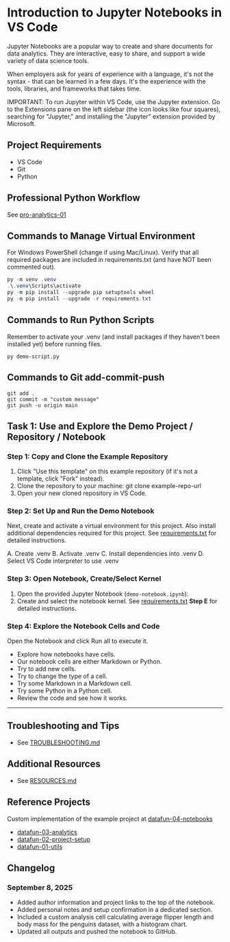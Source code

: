 # Introduction to Jupyter Notebooks in VS Code

Jupyter Notebooks are a popular way to create and share documents for data analytics. 
They are interactive, easy to share, and support a wide variety of data science tools.

When employers ask for years of experience with a language, it's not the syntax - that can be learned in a few days. 
It's the experience with the tools, libraries, and frameworks that takes time.

IMPORTANT: To run Jupyter within VS Code, use the Jupyter extension. Go to the Extensions pane on the left sidebar (the icon looks like four squares), searching for "Jupyter," and installing the "Jupyter" extension provided by Microsoft.

## Project Requirements

- VS Code
- Git
- Python 

## Professional Python Workflow

See [pro-analytics-01](https://github.com/denisecase/pro-analytics-01/)

## Commands to Manage Virtual Environment

For Windows PowerShell (change if using Mac/Linux).
Verify that all required packages are included in requirements.txt (and have NOT been commented out).

```powershell
py -m venv .venv
.\.venv\Scripts\activate
py -m pip install --upgrade pip setuptools wheel
py -m pip install --upgrade -r requirements.txt
```

## Commands to Run Python Scripts

Remember to activate your .venv (and install packages if they haven't been installed yet) before running files.

```shell
py demo-script.py
```

## Commands to Git add-commit-push

```shell
git add .
git commit -m "custom message"
git push -u origin main
```

## Task 1: Use and Explore the Demo Project / Repository / Notebook

### Step 1: Copy and Clone the Example Repository
1. Click "Use this template" on this example repository (if it's not a template, click "Fork" instead).
2. Clone the repository to your machine:
   git clone example-repo-url
3. Open your new cloned repository in VS Code.

### Step 2: Set Up and Run the Demo Notebook
Next, create and activate a virtual environment for this project. 
Also install additional dependencies required for this project.
See [requirements.txt](requirements.txt) for detailed instructions. 

A. Create .venv
B. Activate .venv
C. Install dependencies into .venv
D. Select VS Code interpreter to use .venv

### Step 3: Open Notebook, Create/Select Kernel
1. Open the provided Jupyter Notebook (`demo-notebook.ipynb`):
2. Create and select the notebook kernel. See [requirements.txt](requirements.txt) **Step E** for detailed instructions. 

### Step 4: Explore the Notebook Cells and Code
Open the Notebook and click Run all to execute it.
- Explore how notebooks have cells. 
- Our notebook cells are either Markdown or Python. 
- Try to add new cells.
- Try to change the type of a cell.
- Try some Markdown in a Markdown cell.
- Try some Python in a Python cell. 
- Review the code and see how it works. 

---

## Troubleshooting and Tips
- See [TROUBLESHOOTING.md](docs/TROUBLESHOOTING.md)

## Additional Resources 
- See [RESOURCES.md](docs/RESOURCES.md)

## Reference Projects

Custom implementation of the example project at 
[datafun-04-notebooks](https://github.com/denisecase/datafun-04-notebooks/)

- [datafun-03-analytics](https://github.com/denisecase/datafun-03-analytics/)
- [datafun-02-project-setup](https://github.com/denisecase/datafun-02-project-setup/)
- [datafun-01-utils](https://github.com/denisecase/datafun-01-utils/)

## Changelog

### September 8, 2025
- Added author information and project links to the top of the notebook.
- Added personal notes and setup confirmation in a dedicated section.
- Included a custom analysis cell calculating average flipper length and body mass for the penguins dataset, with a histogram chart.
- Updated all outputs and pushed the notebook to GitHub.